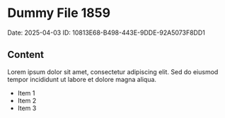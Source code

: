 # Dummy File 1859

Date: 2025-04-03
ID: 10813E68-B498-443E-9DDE-92A5073F8DD1

## Content

Lorem ipsum dolor sit amet, consectetur adipiscing elit.
Sed do eiusmod tempor incididunt ut labore et dolore magna aliqua.

* Item 1
* Item 2
* Item 3

